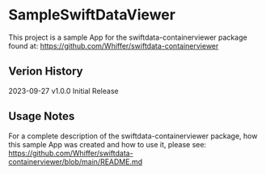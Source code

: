 # SampleSwiftDataViewer

This project is a sample App for the swiftdata-containerviewer package found at: https://github.com/Whiffer/swiftdata-containerviewer

## Verion History

2023-09-27 v1.0.0 Initial Release

## Usage Notes

For a complete description of the swiftdata-containerviewer package, how this sample App was created and how to use it, please see: https://github.com/Whiffer/swiftdata-containerviewer/blob/main/README.md
